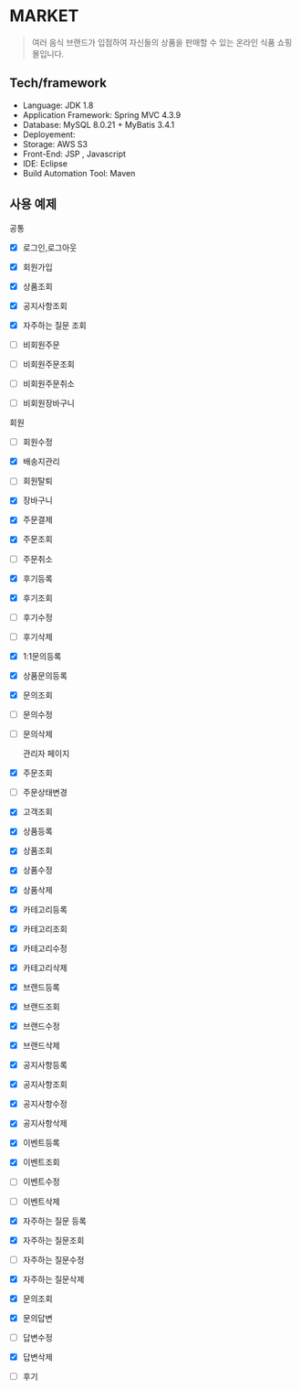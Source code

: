 # MARKET
> 여러 음식 브랜드가 입점하여 자신들의 상품을 판매할 수 있는 온라인 식품 쇼핑몰입니다.



## Tech/framework 

* Language: JDK 1.8
* Application Framework: Spring MVC 4.3.9
* Database: MySQL 8.0.21 + MyBatis 3.4.1
* Deployement: 
* Storage: AWS S3
* Front-End: JSP , Javascript
* IDE: Eclipse
* Build Automation Tool: Maven


## 사용 예제







공통
- [x] 로그인,로그아웃
- [x] 회원가입
- [x] 상품조회
- [x] 공지사항조회
- [x] 자주하는 질문 조회

- [ ] 비회원주문
- [ ] 비회원주문조회
- [ ] 비회원주문취소
- [ ] 비회원장바구니


회원
- [ ] 회원수정
- [x] 배송지관리
- [ ] 회원탈퇴


- [X] 장바구니
- [x] 주문결제
- [x] 주문조회
- [ ] 주문취소


- [x] 후기등록
- [x] 후기조회
- [ ] 후기수정
- [ ] 후기삭제


- [x] 1:1문의등록
- [x] 상품문의등록
- [X] 문의조회
- [ ] 문의수정
- [ ] 문의삭제


  관리자 페이지


- [x] 주문조회
- [ ] 주문상태변경


- [x] 고객조회


- [x] 상품등록
- [x] 상품조회
- [x] 상품수정
- [x] 상품삭제


- [x] 카테고리등록
- [x] 카테고리조회
- [x] 카테고리수정
- [x] 카테고리삭제


- [x] 브랜드등록
- [x] 브랜드조회
- [x] 브랜드수정
- [x] 브랜드삭제


- [x] 공지사항등록
- [x] 공지사항조회
- [x] 공지사항수정
- [x] 공지사항삭제


- [x] 이벤트등록
- [x] 이벤트조회
- [ ] 이벤트수정
- [ ] 이벤트삭제


- [x]  자주하는 질문 등록
- [x] 자주하는 질문조회
- [ ] 자주하는 질문수정
- [x] 자주하는 질문삭제


- [x] 문의조회
- [x] 문의답변
- [ ] 답변수정
- [X] 답변삭제


- [ ] 후기







